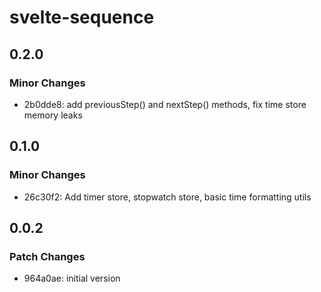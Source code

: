 # svelte-sequence

## 0.2.0

### Minor Changes

- 2b0dde8: add previousStep() and nextStep() methods, fix time store memory leaks

## 0.1.0

### Minor Changes

- 26c30f2: Add timer store, stopwatch store, basic time formatting utils

## 0.0.2

### Patch Changes

- 964a0ae: initial version
